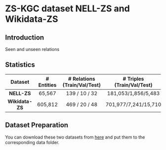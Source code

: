 # ZS-KGC dataset NELL-ZS and Wikidata-ZS

## Introduction

Seen and unseen relations


## Statistics

|Dataset| # Entities| # Relations (Train/Val/Test) | # Triples (Train/Val/Test) |
|:------:|:------:|:------:|:------:|
|**NELL-ZS**|65,567|139 / 10 / 32| 181,053/1,856/5,483|
|**Wikidata-ZS**|605,812|469 / 20 / 48|701,977/7,241/15,710|

## Dataset Preparation

You can download these two datasets from [here](https://github.com/Panda0406/Zero-shot-knowledge-graph-relational-learning) and put them to the corresponding data folder.


